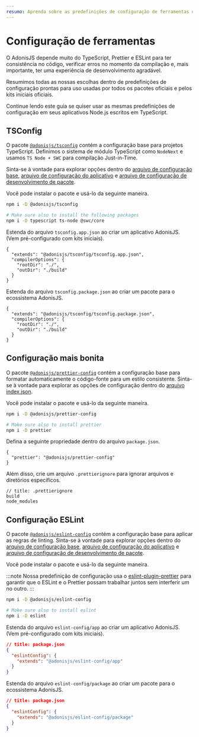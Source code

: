 ```yaml
---
resumo: Aprenda sobre as predefinições de configuração de ferramentas usadas pelo AdonisJS para TypeScript, Prettier e ESLint.
---
```


# Configuração de ferramentas

O AdonisJS depende muito do TypeScript, Prettier e ESLint para ter consistência no código, verificar erros no momento da compilação e, mais importante, ter uma experiência de desenvolvimento agradável.

Resumimos todas as nossas escolhas dentro de predefinições de configuração prontas para uso usadas por todos os pacotes oficiais e pelos kits iniciais oficiais.

Continue lendo este guia se quiser usar as mesmas predefinições de configuração em seus aplicativos Node.js escritos em TypeScript.

## TSConfig

O pacote [`@adonisjs/tsconfig`](https://github.com/adonisjs/tooling-config/tree/main/packages/typescript-config) contém a configuração base para projetos TypeScript. Definimos o sistema de módulo TypeScript como `NodeNext` e usamos `TS Node + SWC` para compilação Just-in-Time.

Sinta-se à vontade para explorar opções dentro do [arquivo de configuração base](https://github.com/adonisjs/tooling-config/blob/main/packages/typescript-config/tsconfig.base.json), [arquivo de configuração do aplicativo](https://github.com/adonisjs/tooling-config/blob/main/packages/typescript-config/tsconfig.app.json) e [arquivo de configuração de desenvolvimento de pacote](https://github.com/adonisjs/tooling-config/blob/main/packages/typescript-config/tsconfig.package.json).

Você pode instalar o pacote e usá-lo da seguinte maneira.

```sh
npm i -D @adonisjs/tsconfig

# Make sure also to install the following packages
npm i -D typescript ts-node @swc/core
```

Estenda do arquivo `tsconfig.app.json` ao criar um aplicativo AdonisJS. (Vem pré-configurado com kits iniciais).

```jsonc
{
  "extends": "@adonisjs/tsconfig/tsconfig.app.json",
  "compilerOptions": {
    "rootDir": "./",
    "outDir": "./build"
  }
}
```

Estenda do arquivo `tsconfig.package.json` ao criar um pacote para o ecossistema AdonisJS.

```jsonc
{
  "extends": "@adonisjs/tsconfig/tsconfig.package.json",
  "compilerOptions": {
    "rootDir": "./",
    "outDir": "./build"
  }
}
```

## Configuração mais bonita
O pacote [`@adonisjs/prettier-config`](https://github.com/adonisjs/tooling-config/tree/main/packages/prettier-config) contém a configuração base para formatar automaticamente o código-fonte para um estilo consistente. Sinta-se à vontade para explorar as opções de configuração dentro do [arquivo index.json](https://github.com/adonisjs/tooling-config/blob/main/packages/prettier-config/index.json).

Você pode instalar o pacote e usá-lo da seguinte maneira.

```sh
npm i -D @adonisjs/prettier-config

# Make sure also to install prettier
npm i -D prettier
```

Defina a seguinte propriedade dentro do arquivo `package.json`.

```jsonc
{
  "prettier": "@adonisjs/prettier-config"
}
```

Além disso, crie um arquivo `.prettierignore` para ignorar arquivos e diretórios específicos.

```
// title: .prettierignore
build
node_modules
```

## Configuração ESLint
O pacote [`@adonisjs/eslint-config`](https://github.com/adonisjs/tooling-config/tree/main/packages/eslint-config) contém a configuração base para aplicar as regras de linting. Sinta-se à vontade para explorar opções dentro do [arquivo de configuração base](https://github.com/adonisjs/tooling-config/blob/main/packages/eslint-config/presets/ts_base.js), [arquivo de configuração do aplicativo](https://github.com/adonisjs/tooling-config/blob/main/packages/eslint-config/presets/ts_app.js) e [arquivo de configuração de desenvolvimento de pacote](https://github.com/adonisjs/tooling-config/blob/main/packages/eslint-config/presets/ts_package.js).

Você pode instalar o pacote e usá-lo da seguinte maneira.

:::note
Nossa predefinição de configuração usa o [eslint-plugin-prettier](https://github.com/prettier/eslint-plugin-prettier) para garantir que o ESLint e o Prettier possam trabalhar juntos sem interferir um no outro.
:::

```sh
npm i -D @adonisjs/eslint-config

# Make sure also to install eslint
npm i -D eslint
```

Estenda do arquivo `eslint-config/app` ao criar um aplicativo AdonisJS. (Vem pré-configurado com kits iniciais).

```json
// title: package.json
{
  "eslintConfig": {
    "extends": "@adonisjs/eslint-config/app"
  }
}
```

Estenda do arquivo `eslint-config/package` ao criar um pacote para o ecossistema AdonisJS.

```json
// title: package.json
{
  "eslintConfig": {
    "extends": "@adonisjs/eslint-config/package"
  }
}
```

